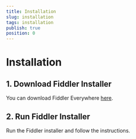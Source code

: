 ```yaml
---
title: Installation
slug: installation
tags: installation
publish: true
position: 0
---
```


# Installation

## 1. Download Fiddler Installer
You can download Fiddler Everywhere [here](https://www.telerik.com/download/fiddler-everywhere).

## 2. Run Fiddler Installer 
Run the Fiddler installer and follow the instructions.